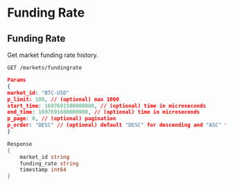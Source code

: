 # Funding Rate

## Funding Rate

Get market funding rate history.

```
GET /markets/fundingrate
```

```json
Params
{
market_id: "BTC-USD"
p_limit: 100, // (optional) max 1000
start_time: 1697691500000000, // (optional) time in microseconds
end_time: 1697691600000000, // (optional) time in microseconds
p_page: 0, // (optional) pagination
p_order: "DESC" // (optional) default "DESC" for descending and "ASC" for ascending
}
```

```go
Response 
{
	market_id string               
	funding_rate string
	timestamp int64               
}
```
